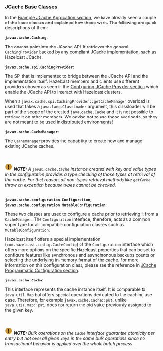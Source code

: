 
### JCache Base Classes

In the [Example JCache Application section](#example-jcache-application), we have already seen a couple of the base classes and explained how those work. The following are quick descriptions of them:

**`javax.cache.Caching`**:

The access point into the JCache API. It retrieves the general `CachingProvider` backed by any compliant JCache
implementation, such as Hazelcast JCache.

**`javax.cache.spi.CachingProvider`**:

The SPI that is implemented to bridge between the JCache API and the implementation itself. Hazelcast members and clients use different
providers chosen as seen in the [Configuring JCache Provider section](#configuring-jcache-provider) which enable the JCache API to
interact with Hazelcast clusters.

When a `javax.cache.spi.CachingProvider::getCacheManager` overload is used that takes a `java.lang.ClassLoader` argument, this
classloader will be part of the scope of the created `java.cache.Cache` and it is not possible to retrieve it on other members.
We advise not to use those overloads, as they are not meant to be used in distributed environments!

**`javax.cache.CacheManager`**:

The `CacheManager` provides the capability to create new and manage existing JCache caches.

<br></br>
![image](images/NoteSmall.jpg) ***NOTE:*** *A `javax.cache.Cache` instance created with key and value types in the configuration
provides a type checking of those types at retrieval of the cache. For that reason, all non-types retrieval methods like
`getCache` throw an exception because types cannot be checked.*
<br></br>

**`javax.cache.configuration.Configuration`**, **`javax.cache.configuration.MutableConfiguration`**:

These two classes are used to configure a cache prior to retrieving it from a `CacheManager`. The `Configuration` interface,
therefore, acts as a common super type for all compatible configuration classes such as `MutableConfiguration`.

Hazelcast itself offers a special implementation (`com.hazelcast.config.CacheConfig`) of the `Configuration` interface which
offers more options on the specific Hazelcast properties that can be set to configure features like synchronous and asynchronous
backups counts or selecting the underlying [in-memory format](#setting-in-memory-format) of the cache. For more information on this
configuration class, please see the reference in [JCache Programmatic Configuration section](#jcache-programmatic-configuration).

**`javax.cache.Cache`**:

This interface represents the cache instance itself. It is comparable to `java.util.Map` but offers special operations dedicated
to the caching use case. Therefore, for example `javax.cache.Cache::put`, unlike `java.util.Map::put`, does not return the old
value previously assigned to the given key.

<br></br>
![image](images/NoteSmall.jpg) ***NOTE:*** *Bulk operations on the `Cache` interface guarantee atomicity per entry but not over
all given keys in the same bulk operations since no transactional behavior is applied over the whole batch process.*
<br></br>

